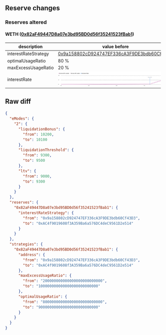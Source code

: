 ## Reserve changes

### Reserves altered

#### WETH ([0x82aF49447D8a07e3bd95BD0d56f35241523fBab1](https://arbiscan.io/address/0x82aF49447D8a07e3bd95BD0d56f35241523fBab1))

| description | value before | value after |
| --- | --- | --- |
| interestRateStrategy | [0x9a158802cD924747EF336cA3F9DE3bdb60Cf43D3](https://arbiscan.io/address/0x9a158802cD924747EF336cA3F9DE3bdb60Cf43D3) | [0xAC4f9019608f3A359Ba6a576DC4deC9561D2e514](https://arbiscan.io/address/0xAC4f9019608f3A359Ba6a576DC4deC9561D2e514) |
| optimalUsageRatio | 80 % | 90 % |
| maxExcessUsageRatio | 20 % | 10 % |
| interestRate | ![before](/.assets/3d8eed0f38805dea3da835c8c9505d09e57e6996.svg) | ![after](/.assets/4870b62e3dee98639241facda7590d661b69fb62.svg) |

## Raw diff

```json
{
  "eModes": {
    "2": {
      "liquidationBonus": {
        "from": 10200,
        "to": 10100
      },
      "liquidationThreshold": {
        "from": 9300,
        "to": 9500
      },
      "ltv": {
        "from": 9000,
        "to": 9300
      }
    }
  },
  "reserves": {
    "0x82aF49447D8a07e3bd95BD0d56f35241523fBab1": {
      "interestRateStrategy": {
        "from": "0x9a158802cD924747EF336cA3F9DE3bdb60Cf43D3",
        "to": "0xAC4f9019608f3A359Ba6a576DC4deC9561D2e514"
      }
    }
  },
  "strategies": {
    "0x82aF49447D8a07e3bd95BD0d56f35241523fBab1": {
      "address": {
        "from": "0x9a158802cD924747EF336cA3F9DE3bdb60Cf43D3",
        "to": "0xAC4f9019608f3A359Ba6a576DC4deC9561D2e514"
      },
      "maxExcessUsageRatio": {
        "from": "200000000000000000000000000",
        "to": "100000000000000000000000000"
      },
      "optimalUsageRatio": {
        "from": "800000000000000000000000000",
        "to": "900000000000000000000000000"
      }
    }
  }
}
```
